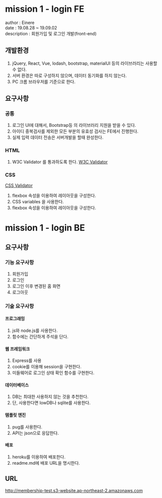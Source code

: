 # mission 1 - login FE
author : Einere  
date : 19.08.28 ~ 19.09.02  
description : 회원가입 및 로그인 개발(front-end)

## 개발환경
1. jQuery, React, Vue, lodash, bootstrap, materialUI 등의 라이브러리는 사용할 수 없다.
2. 서버 환경은 따로 구성하지 않으며, 데이터 동기화를 하지 않는다.
3. PC 크롬 브라우저를 기준으로 한다.

## 요구사항
### 공통
1. 로그인 UI에 대해서, Bootstrap등 의 라이브러리 지원을 받을 수 있다.
2. 아이디 중복검사를 제외한 모든 부분의 유효성 검사는 FE에서 진행한다.
3. 실제 입력 데이터 전송은 서버개발을 할때 완성한다.


### HTML
1. W3C Validator 를 통과하도록 한다.
[W3C Validator](https://validator.w3.org/)

### CSS
[CSS Validator](https://jigsaw.w3.org/css-validator/)
1. flexbox 속성을 이용하여 레이아웃을 구성한다.
2. CSS variables 을 사용한다.
3. flexbox 속성을 이용하여 레이아웃을 구성한다.


# mission 1 - login BE
## 요구사항
### 기능 요구사항
1. 회원가입
2. 로그인
3. 로그인 이후 변경된 홈 화면
4. 로그아웃

### 기술 요구사항
#### 프로그래밍
1. js와 node.js를 사용한다.
2. 함수에는 간단하게 주석을 단다.

#### 웹 프레임워크
1. Express를 사용
2. cookie를 이용해 session을 구현한다.
3. 미들웨어로 로그인 상태 확인 함수를 구현한다.

#### 데이터베이스
1. DB는 최대한 사용하지 않는 것을 추천한다.
2. 단, 사용한다면 lowDB나 sqlite를 사용한다.

#### 템플릿 엔진
1. pug를 사용한다.
2. API는 json으로 응답한다.

#### 배포
1. heroku를 이용하여 배포한다.
2. readme.md에 배포 URL을 명시한다.


## URL
http://membership-test.s3-website.ap-northeast-2.amazonaws.com